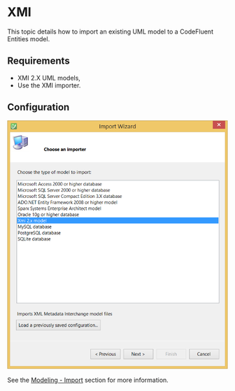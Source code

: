 # XMI

This topic details how to import an existing UML model to a CodeFluent Entities model.

## Requirements

* XMI 2.X UML models,
* Use the XMI importer.

## Configuration

![](img/xmi-importer-01.png)

See the [Modeling - Import](../modeling/import.md) section for more information.